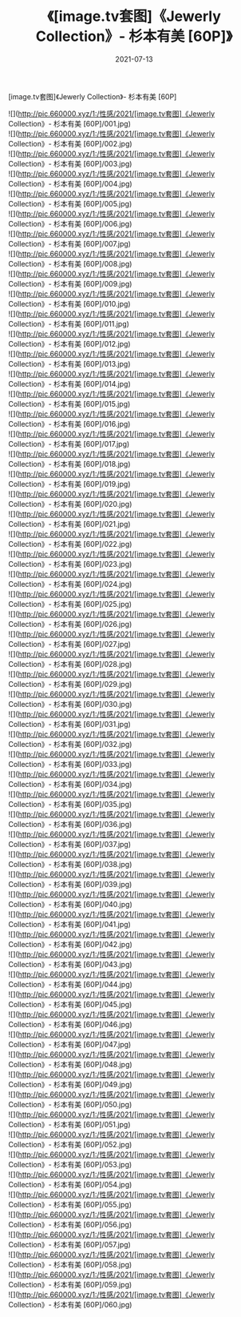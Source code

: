 ﻿---
layout: post
title:  《[image.tv套图]《Jewerly Collection》- 杉本有美 [60P]》
date:   2021-07-13
img: http://pic.660000.xyz/1:/性感/2021/[image.tv套图]《Jewerly Collection》- 杉本有美 [60P]/000.jpg
categories: [美女, 清纯, 唯美]
---

[image.tv套图]《Jewerly Collection》- 杉本有美 [60P]

  ![](http://pic.660000.xyz/1:/性感/2021/[image.tv套图]《Jewerly Collection》- 杉本有美 [60P]/001.jpg) <br> ![](http://pic.660000.xyz/1:/性感/2021/[image.tv套图]《Jewerly Collection》- 杉本有美 [60P]/002.jpg) <br> ![](http://pic.660000.xyz/1:/性感/2021/[image.tv套图]《Jewerly Collection》- 杉本有美 [60P]/003.jpg) <br> ![](http://pic.660000.xyz/1:/性感/2021/[image.tv套图]《Jewerly Collection》- 杉本有美 [60P]/004.jpg) <br> ![](http://pic.660000.xyz/1:/性感/2021/[image.tv套图]《Jewerly Collection》- 杉本有美 [60P]/005.jpg) <br> ![](http://pic.660000.xyz/1:/性感/2021/[image.tv套图]《Jewerly Collection》- 杉本有美 [60P]/006.jpg) <br> ![](http://pic.660000.xyz/1:/性感/2021/[image.tv套图]《Jewerly Collection》- 杉本有美 [60P]/007.jpg) <br> ![](http://pic.660000.xyz/1:/性感/2021/[image.tv套图]《Jewerly Collection》- 杉本有美 [60P]/008.jpg) <br> ![](http://pic.660000.xyz/1:/性感/2021/[image.tv套图]《Jewerly Collection》- 杉本有美 [60P]/009.jpg) <br> ![](http://pic.660000.xyz/1:/性感/2021/[image.tv套图]《Jewerly Collection》- 杉本有美 [60P]/010.jpg) <br> ![](http://pic.660000.xyz/1:/性感/2021/[image.tv套图]《Jewerly Collection》- 杉本有美 [60P]/011.jpg) <br> ![](http://pic.660000.xyz/1:/性感/2021/[image.tv套图]《Jewerly Collection》- 杉本有美 [60P]/012.jpg) <br> ![](http://pic.660000.xyz/1:/性感/2021/[image.tv套图]《Jewerly Collection》- 杉本有美 [60P]/013.jpg) <br> ![](http://pic.660000.xyz/1:/性感/2021/[image.tv套图]《Jewerly Collection》- 杉本有美 [60P]/014.jpg) <br> ![](http://pic.660000.xyz/1:/性感/2021/[image.tv套图]《Jewerly Collection》- 杉本有美 [60P]/015.jpg) <br> ![](http://pic.660000.xyz/1:/性感/2021/[image.tv套图]《Jewerly Collection》- 杉本有美 [60P]/016.jpg) <br> ![](http://pic.660000.xyz/1:/性感/2021/[image.tv套图]《Jewerly Collection》- 杉本有美 [60P]/017.jpg) <br> ![](http://pic.660000.xyz/1:/性感/2021/[image.tv套图]《Jewerly Collection》- 杉本有美 [60P]/018.jpg) <br> ![](http://pic.660000.xyz/1:/性感/2021/[image.tv套图]《Jewerly Collection》- 杉本有美 [60P]/019.jpg) <br> ![](http://pic.660000.xyz/1:/性感/2021/[image.tv套图]《Jewerly Collection》- 杉本有美 [60P]/020.jpg) <br> ![](http://pic.660000.xyz/1:/性感/2021/[image.tv套图]《Jewerly Collection》- 杉本有美 [60P]/021.jpg) <br> ![](http://pic.660000.xyz/1:/性感/2021/[image.tv套图]《Jewerly Collection》- 杉本有美 [60P]/022.jpg) <br> ![](http://pic.660000.xyz/1:/性感/2021/[image.tv套图]《Jewerly Collection》- 杉本有美 [60P]/023.jpg) <br> ![](http://pic.660000.xyz/1:/性感/2021/[image.tv套图]《Jewerly Collection》- 杉本有美 [60P]/024.jpg) <br> ![](http://pic.660000.xyz/1:/性感/2021/[image.tv套图]《Jewerly Collection》- 杉本有美 [60P]/025.jpg) <br> ![](http://pic.660000.xyz/1:/性感/2021/[image.tv套图]《Jewerly Collection》- 杉本有美 [60P]/026.jpg) <br> ![](http://pic.660000.xyz/1:/性感/2021/[image.tv套图]《Jewerly Collection》- 杉本有美 [60P]/027.jpg) <br> ![](http://pic.660000.xyz/1:/性感/2021/[image.tv套图]《Jewerly Collection》- 杉本有美 [60P]/028.jpg) <br> ![](http://pic.660000.xyz/1:/性感/2021/[image.tv套图]《Jewerly Collection》- 杉本有美 [60P]/029.jpg) <br> ![](http://pic.660000.xyz/1:/性感/2021/[image.tv套图]《Jewerly Collection》- 杉本有美 [60P]/030.jpg) <br> ![](http://pic.660000.xyz/1:/性感/2021/[image.tv套图]《Jewerly Collection》- 杉本有美 [60P]/031.jpg) <br> ![](http://pic.660000.xyz/1:/性感/2021/[image.tv套图]《Jewerly Collection》- 杉本有美 [60P]/032.jpg) <br> ![](http://pic.660000.xyz/1:/性感/2021/[image.tv套图]《Jewerly Collection》- 杉本有美 [60P]/033.jpg) <br> ![](http://pic.660000.xyz/1:/性感/2021/[image.tv套图]《Jewerly Collection》- 杉本有美 [60P]/034.jpg) <br> ![](http://pic.660000.xyz/1:/性感/2021/[image.tv套图]《Jewerly Collection》- 杉本有美 [60P]/035.jpg) <br> ![](http://pic.660000.xyz/1:/性感/2021/[image.tv套图]《Jewerly Collection》- 杉本有美 [60P]/036.jpg) <br> ![](http://pic.660000.xyz/1:/性感/2021/[image.tv套图]《Jewerly Collection》- 杉本有美 [60P]/037.jpg) <br> ![](http://pic.660000.xyz/1:/性感/2021/[image.tv套图]《Jewerly Collection》- 杉本有美 [60P]/038.jpg) <br> ![](http://pic.660000.xyz/1:/性感/2021/[image.tv套图]《Jewerly Collection》- 杉本有美 [60P]/039.jpg) <br> ![](http://pic.660000.xyz/1:/性感/2021/[image.tv套图]《Jewerly Collection》- 杉本有美 [60P]/040.jpg) <br> ![](http://pic.660000.xyz/1:/性感/2021/[image.tv套图]《Jewerly Collection》- 杉本有美 [60P]/041.jpg) <br> ![](http://pic.660000.xyz/1:/性感/2021/[image.tv套图]《Jewerly Collection》- 杉本有美 [60P]/042.jpg) <br> ![](http://pic.660000.xyz/1:/性感/2021/[image.tv套图]《Jewerly Collection》- 杉本有美 [60P]/043.jpg) <br> ![](http://pic.660000.xyz/1:/性感/2021/[image.tv套图]《Jewerly Collection》- 杉本有美 [60P]/044.jpg) <br> ![](http://pic.660000.xyz/1:/性感/2021/[image.tv套图]《Jewerly Collection》- 杉本有美 [60P]/045.jpg) <br> ![](http://pic.660000.xyz/1:/性感/2021/[image.tv套图]《Jewerly Collection》- 杉本有美 [60P]/046.jpg) <br> ![](http://pic.660000.xyz/1:/性感/2021/[image.tv套图]《Jewerly Collection》- 杉本有美 [60P]/047.jpg) <br> ![](http://pic.660000.xyz/1:/性感/2021/[image.tv套图]《Jewerly Collection》- 杉本有美 [60P]/048.jpg) <br> ![](http://pic.660000.xyz/1:/性感/2021/[image.tv套图]《Jewerly Collection》- 杉本有美 [60P]/049.jpg) <br> ![](http://pic.660000.xyz/1:/性感/2021/[image.tv套图]《Jewerly Collection》- 杉本有美 [60P]/050.jpg) <br> ![](http://pic.660000.xyz/1:/性感/2021/[image.tv套图]《Jewerly Collection》- 杉本有美 [60P]/051.jpg) <br> ![](http://pic.660000.xyz/1:/性感/2021/[image.tv套图]《Jewerly Collection》- 杉本有美 [60P]/052.jpg) <br> ![](http://pic.660000.xyz/1:/性感/2021/[image.tv套图]《Jewerly Collection》- 杉本有美 [60P]/053.jpg) <br> ![](http://pic.660000.xyz/1:/性感/2021/[image.tv套图]《Jewerly Collection》- 杉本有美 [60P]/054.jpg) <br> ![](http://pic.660000.xyz/1:/性感/2021/[image.tv套图]《Jewerly Collection》- 杉本有美 [60P]/055.jpg) <br> ![](http://pic.660000.xyz/1:/性感/2021/[image.tv套图]《Jewerly Collection》- 杉本有美 [60P]/056.jpg) <br> ![](http://pic.660000.xyz/1:/性感/2021/[image.tv套图]《Jewerly Collection》- 杉本有美 [60P]/057.jpg) <br> ![](http://pic.660000.xyz/1:/性感/2021/[image.tv套图]《Jewerly Collection》- 杉本有美 [60P]/058.jpg) <br> ![](http://pic.660000.xyz/1:/性感/2021/[image.tv套图]《Jewerly Collection》- 杉本有美 [60P]/059.jpg) <br> ![](http://pic.660000.xyz/1:/性感/2021/[image.tv套图]《Jewerly Collection》- 杉本有美 [60P]/060.jpg) <br>